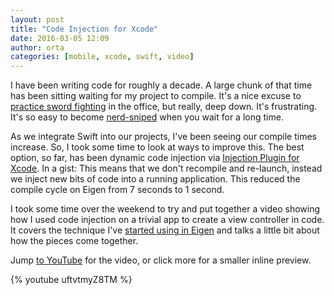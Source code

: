 ```yaml
---
layout: post
title: "Code Injection for Xcode"
date: 2016-03-05 12:09
author: orta
categories: [mobile, xcode, swift, video]
---
```


I have been writing code for roughly a decade. A large chunk of that time has been sitting waiting for my project to compile. It's a nice excuse to [practice sword fighting](https://xkcd.com/303/) in the office, but really, deep down. It's frustrating. It's so easy to become [nerd-sniped](https://xkcd.com/356/) when you wait for a long time.

As we integrate Swift into our projects, I've been seeing our compile times increase. So, I took some time to look at ways to improve this. The best option, so far, has been dynamic code injection via [Injection Plugin for Xcode](https://github.com/johnno1962/injectionforxcode). In a gist: This means that we don't recompile and re-launch, instead we inject new bits of code into a running application. This reduced the compile cycle on Eigen from 7 seconds to 1 second.

I took some time over the weekend to try and put together a video showing how I used code injection on a trivial app to create a view controller in code. It covers the technique I've [started using in Eigen](https://github.com/artsy/eigen/pull/1236) and talks a little bit about how the pieces come together.

Jump [to YouTube](https://www.youtube.com/watch?v=uftvtmyZ8TM) for the video, or click more for a smaller inline preview.

<!-- more -->

{% youtube uftvtmyZ8TM %}